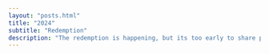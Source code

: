 ```yaml
---
layout: "posts.html"
title: "2024"
subtitle: "Redemption"
description: "The redemption is happening, but its too early to share publicly, let's see what I have to say about the redemption in next years review. This year is more about running, the kids and Bkper."
---
```



